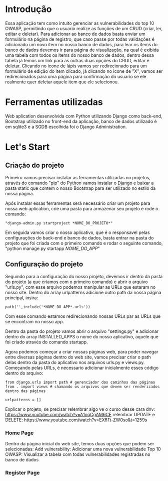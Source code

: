 # Introdução
Essa aplicação tem como intuito gerenciar as vulnerabilidades do top 10 OWASP, permitindo que o usuario realize as funções de um CRUD (criar, ler, editar e deletar). Para adicionar ao banco de dados basta enviar um formulário na página de registro, que caso passe por todas validações é adicionado um novo item no nosso banco de dados, para lear os items do banco de dados devemos ir para página de visualização, na qual é exibida uma tabela com todos os items do nosso banco de dados, dentro dessa tabela já temos um link para as outras duas opções do CRUD, editar e deletar. Clicando no icone de lápis vamos ser redirecionado para um formulário de edição do item clicado, já clicando no icone de "X", vamos ser redirecionados para uma página para confirmação do usuario se ele realmente quer deletar aquele item que ele selecionou.

# Ferramentas utilizadas
Web aplication desenvolvida com Python utilizando Django como back-end, Bootstrap utilizado no front-end da aplicação, banco de dados utilizado é em sqlite3 e a SGDB escolhida foi o Django Administration.

# Let's Start
## Criação do projeto
Primeiro vamos precisar instalar as ferramentas utilizadas no projetos, através do comando "pip" do Python vamos instalar o Django e baixar a pasta static que contem o nosso Bootstrap para ser utilizado no estilo da nossa página.

Após instalar essas ferramentas será necessário criar um projeto para nossa web aplication, crie uma pasta para armazenar seu projeto e rode o comando: 

    "django-admin.py startproject *NOME_DO_PROJETO*"
    
Em seguida vamos criar o nosso aplicativo, que é o responsavel pelas configurações do back-end e banco de dados, basta entrar na pasta do projeto que foi criada com o primeiro comando e rodar o seguinte comando, "python manage.py startapp *NOME_DO_APP*"
    
## Configuração do projeto
Seguindo para a configuração do nosso projeto, devemos ir dentro da pasta do projeto (a que criamos com o primeiro comando) e abrir o arquivo "urls.py", com esse arquivo podemos manipular as URLs que estaram no nosso site. Dentro do array urlpatterns adicione outro path da nossa página principal, insira: 

    path('',include('*NOME_DO_APP*.urls'))
    
Com esse comando estamos redirecionando nossas URLs par as URLs que se encontram no nosso app.

Dentro da pasta do projeto vamos abrir o arquivo "settings.py" e adicionar dentro do array INSTALLED_APPS o nome do nosso aplicativo, aquele que foi criado através do comando startapp.

Agora podemos começar a criar nossas páginas web, para poder navegar entre diversas páginas dentro do web site, vamos precisar criar o path delas dentro da pasta do aplicativo nos arquivos urls.py e views.py. 
Começando pelas URLs, é necessario adicionar inicialmente esses código dentro do arquivo:

    from django.urls import path # gerenciador dos caminhos das páginas
    from . import views # chamando os arquivos que devem ser renderizados dentro das páginas
    
    urlpatterns = []




Explicar o projeto, se precisar relembrar algo ve o curso desse cara dnv: https://www.youtube.com/watch?v=A1nqCgAM6CE
relembrar UPDATE e DELETE: https://www.youtube.com/watch?v=EX6Tt-ZW0so&t=1259s

### Home Page
Dentro da página inicial do web site, temos duas opções que podem ser selecionadas:
    Add vulnerability: Adicionar uma nova vulnerabilidade
    Top 10 OWASP: Visualizar a tabela com todas vulnerabilidades registradas no banco de dados

### Register Page
